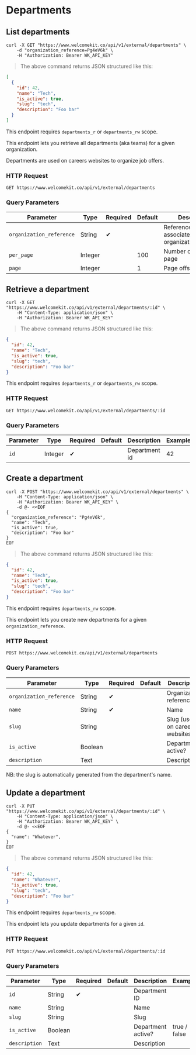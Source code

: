 # Departments

## List departments

```shell
curl -X GET "https://www.welcomekit.co/api/v1/external/departments" \
    -d "organization_reference=Pg4eV6k" \
    -H "Authorization: Bearer WK_API_KEY"
```

> The above command returns JSON structured like this:

```json
[
  {
    "id": 42,
    "name": "Tech",
    "is_active": true,
    "slug": "tech",
    "description": "Foo bar"
  }
]
```

<aside class="notice">
This endpoint requires <code>departments_r</code> or <code>departments_rw</code> scope.
</aside>

This endpoint lets you retrieve all departments (aka teams) for a given organization.

Departments are used on careers websites to organize job offers.

### HTTP Request

`GET https://www.welcomekit.co/api/v1/external/departments`

### Query Parameters

Parameter | Type | Required | Default | Description | Example
--- | --- | --- | --- | --- | ---
`organization_reference` | String | ✔ | | Reference of the associated organization/company | aEioU123
`per_page` | Integer | | 100 | Number of jobs per page |
`page` | Integer | | 1 | Page offset |


## Retrieve a department

```shell
curl -X GET "https://www.welcomekit.co/api/v1/external/departments/:id" \
    -H "Content-Type: application/json" \
    -H "Authorization: Bearer WK_API_KEY"
```

> The above command returns JSON structured like this:

```json
{
  "id": 42,
  "name": "Tech",
  "is_active": true,
  "slug": "tech",
  "description": "Foo bar"
}
```

<aside class="notice">
This endpoint requires <code>departments_r</code> or <code>departments_rw</code> scope.
</aside>

### HTTP Request

`GET https://www.welcomekit.co/api/v1/external/departments/:id`

### Query Parameters

Parameter | Type | Required | Default | Description | Example
--- | --- | --- | --- | --- | ---
`id` | Integer | ✔ | | Department id | 42


## Create a department

```shell
curl -X POST "https://www.welcomekit.co/api/v1/external/departments" \
    -H "Content-Type: application/json" \
    -H "Authorization: Bearer WK_API_KEY" \
    -d @- <<EOF
{
  "organization_reference": "Pg4eV6k",
  "name": "Tech",
  "is_active": true,
  "description": "Foo bar"
}
EOF
```

> The above command returns JSON structured like this:

```json
{
  "id": 42,
  "name": "Tech",
  "is_active": true,
  "slug": "tech",
  "description": "Foo bar"
}
```

<aside class="notice">
This endpoint requires <code>departments_rw</code> scope.
</aside>

This endpoint lets you create new departments for a given `organization_reference`.

### HTTP Request

`POST https://www.welcomekit.co/api/v1/external/departments`

### Query Parameters

Parameter | Type | Required | Default | Description | Example
--- | --- | --- | --- | --- | ---
`organization_reference` | String | ✔ | | Organization reference | Pg4eV6k
`name` | String | ✔ | | Name |
`slug` | String | | | Slug (used on careers websites) |
`is_active` | Boolean | | | Department active? | true / false
`description` | Text | | | Description |

NB: the slug is automatically generated from the department's name.

## Update a department

```shell
curl -X PUT "https://www.welcomekit.co/api/v1/external/departments/:id" \
    -H "Content-Type: application/json" \
    -H "Authorization: Bearer WK_API_KEY" \
    -d @- <<EOF
{
  "name": "Whatever",
}
EOF
```

> The above command returns JSON structured like this:

```json
{
  "id": 42,
  "name": "Whatever",
  "is_active": true,
  "slug": "tech",
  "description": "Foo bar"
}
```

<aside class="notice">
This endpoint requires <code>departments_rw</code> scope.
</aside>

This endpoint lets you update departments for a given `id`.

### HTTP Request

`PUT https://www.welcomekit.co/api/v1/external/departments/:id`

### Query Parameters

Parameter | Type | Required | Default | Description | Example
--- | --- | --- | --- | --- | ---
`id` | String | ✔ | | Department ID |
`name` | String | | | Name |
`slug` | String | | | Slug |
`is_active` | Boolean | | | Department active? | true / false
`description` | Text | | | Description |

